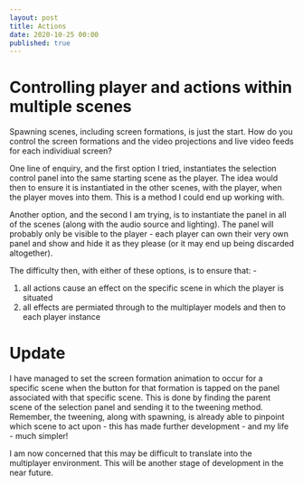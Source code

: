 ```yaml
---
layout: post
title: Actions
date: 2020-10-25 00:00
published: true
---
```


# Controlling player and actions within multiple scenes

Spawning scenes, including screen formations, is just the start. How do you control the screen formations and the video projections and live video feeds for each individiual screen?

One line of enquiry, and the first option I tried, instantiates the selection control panel into the same starting scene as the player. The idea would then to ensure it is instantiated in the other scenes, with the player, when the player moves into them. 
This is a method I could end up working with.

Another option, and the second I am trying, is to instantiate the panel in all of the scenes (along with the audio source and lighting). The panel will probably only be visible to the player - each player can own their very own panel and show and hide it as they please (or it may end up being discarded altogether).

The difficulty then, with either of these options, is to ensure that: -

1. all actions cause an effect on the specific scene in which the player is situated
2. all effects are permiated through to the multiplayer models and then to each player instance


# Update

I have managed to set the screen formation animation to occur for a specific scene when the button for that formation is tapped on the panel associated with that specific scene. This is done by finding the parent scene of the selection panel and sending it to the tweening method. Remember, the tweening, along with spawning, is already able to pinpoint which scene to act upon - this has made further development - and my life - much simpler!

I am now concerned that this may be difficult to translate into the multiplayer environment. This will be another stage of development in the near future.